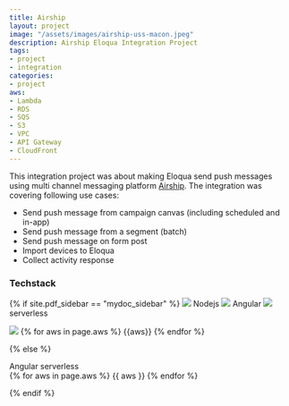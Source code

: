 ```yaml
---
title: Airship
layout: project
image: "/assets/images/airship-uss-macon.jpeg"
description: Airship Eloqua Integration Project
tags:
- project
- integration
categories:
- project
aws:
- Lambda
- RDS
- SQS
- S3
- VPC
- API Gateway
- CloudFront
---
```


This integration project was about making Eloqua send push messages using multi channel messaging platform [Airship](https://www.airship.com/). The integration was covering following use cases:
* Send push message from campaign canvas (including scheduled and in-app)
* Send push message from a segment (batch)
* Send push message on form post
* Import devices to Eloqua
* Collect activity response

### Techstack

{% if site.pdf_sidebar == "mydoc_sidebar" %}
<span class="label label-default">
    <img class="tech-badge" src="/mydoc-pdf{{site.data.vars.nodejs-image}}"> Nodejs
</span>
<span class="label label-info">
    <img class="tech-badge" src="/mydoc-pdf{{site.data.vars.angular-image}}"> Angular
</span>
<span class="label label-primary">
    <img class="tech-badge" src="/mydoc-pdf{{site.data.vars.serverless-image}}"> serverless
</span>
        
<img class="tech-badge" src="/mydoc-pdf{{site.data.vars.aws-image}}">
{% for aws in page.aws %}
<span class="label label-warning"> {{aws}} </span>
{% endfor %}
    
{% else %}

<div class="tags are-medium">
   <span class="tag is-info is-light"> Angular</span>
   <span class="tag is-primary is-light"> serverless</span>
</div>

<div class="tags are-medium">
   {% for aws in page.aws %}
   <span class="tag is-warning is-light">{{ aws }}</span>
   {% endfor %}
</div>

{% endif %}
